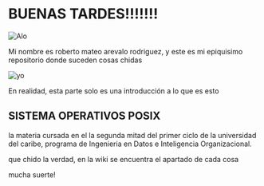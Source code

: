 # BUENAS TARDES!!!!!!!
![Alo](https://github.com/mashsmashed/EL-POSIX-MOMENTO-probablemente-/assets/142301714/5a8a3875-12ce-4ed7-99c5-55741acc39e8)

Mi nombre es roberto mateo arevalo rodriguez, y este es mi epiquisimo repositorio donde suceden cosas chidas

![yo](https://github.com/mashsmashed/EL-POSIX-MOMENTO-probablemente-/assets/142301714/90b3c24d-f2ec-482a-89c8-f5a2fd52c8be)

En realidad, esta parte solo es una introducción a lo que es esto

## SISTEMA OPERATIVOS POSIX

la materia cursada en el la segunda mitad del primer ciclo de la universidad del caribe, programa de Ingenieria en Datos e Inteligencia Organizacional.

que chido la verdad, en la wiki se encuentra el apartado de cada cosa

mucha suerte!
